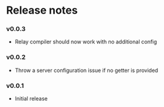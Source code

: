 # Release notes

### v0.0.3

- Relay compiler should now work with no additional config

### v0.0.2

- Throw a server configuration issue if no getter is provided

### v0.0.1

- Initial release
